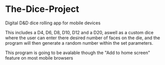 # The-Dice-Project
Digital D&amp;D dice rolling app for mobile devices

This includes a D4, D6, D8, D10, D12 and a D20, aswell as a custom dice where the user can enter there desired number of faces on the die, and the program will then generate a random number within the set parameters.

This program is going to be avalable though the "Add to home screen" feature on most mobile browsers 
